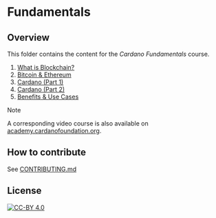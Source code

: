 # Fundamentals

## Overview

This folder contains the content for the *Cardano Fundamentals* course.

1. [What is Blockchain?](./1-What-is-blockchain%3F)
2. [Bitcoin & Ethereum](./2-Bitcoin-%26-Ethereum/)
3. [Cardano (Part 1)](./3-Cardano_Part_1)
4. [Cardano (Part 2)](./4-Cardano_Part_2)
5. [Benefits & Use Cases](./5-Benefits_&_Use_Cases)

> [!NOTE]
>
> A corresponding video course is also available on [academy.cardanofoundation.org](https://academy.cardanofoundation.org).

## How to contribute

See [CONTRIBUTING.md](../../CONTRIBUTING.md)

## License

[![CC-BY 4.0](https://mirrors.creativecommons.org/presskit/buttons/88x31/png/by.png)](../../LICENSE)
